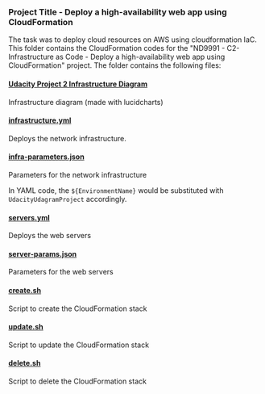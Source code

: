 ### Project Title - Deploy a high-availability web app using CloudFormation
The task was to deploy cloud resources on AWS using cloudformation IaC.
This folder contains the CloudFormation codes for the "ND9991 - C2- Infrastructure as Code - Deploy a high-availability web app using CloudFormation" project. The folder contains the following files:

#### [Udacity Project 2 Infrastructure Diagram](Udacity%20Project%202%20Infrastructure%20Diagram.jpeg)
Infrastructure diagram (made with lucidcharts)

#### [infrastructure.yml](infrastructure.yml)
Deploys the network infrastructure.

#### [infra-parameters.json](infra-parameters.json)
Parameters for the network infrastructure

In YAML code, the `${EnvironmentName}` would be substituted with `UdacityUdagramProject` accordingly.

#### [servers.yml](servers.yml)
Deploys the web servers

#### [server-params.json](server-params.json)
Parameters for the web servers

#### [create.sh](create.sh)
Script to create the CloudFormation stack

#### [update.sh](update.sh)
Script to update the CloudFormation stack


#### [delete.sh](delete.sh)
Script to delete the CloudFormation stack
